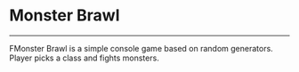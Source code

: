 # Monster Brawl #
***
FMonster Brawl is a simple console game based on random generators.
Player picks a class and fights monsters.